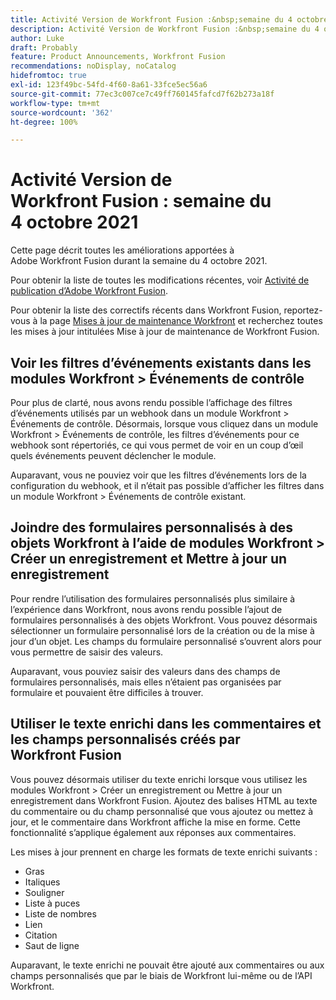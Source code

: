 ```yaml
---
title: Activité Version de Workfront Fusion :&nbsp;semaine du 4 octobre 2021
description: Activité Version de Workfront Fusion :&nbsp;semaine du 4 octobre 2021
author: Luke
draft: Probably
feature: Product Announcements, Workfront Fusion
recommendations: noDisplay, noCatalog
hidefromtoc: true
exl-id: 123f49bc-54fd-4f60-8a61-33fce5ec56a6
source-git-commit: 77ec3c007ce7c49ff760145fafcd7f62b273a18f
workflow-type: tm+mt
source-wordcount: '362'
ht-degree: 100%

---
```


# Activité Version de Workfront Fusion : semaine du 4 octobre 2021

Cette page décrit toutes les améliorations apportées à Adobe Workfront Fusion durant la semaine du 4 octobre 2021.

Pour obtenir la liste de toutes les modifications récentes, voir [Activité de publication d’Adobe Workfront Fusion](/help/workfront-fusion/fusion-product-releases/fusion-release-activity.md).

Pour obtenir la liste des correctifs récents dans Workfront Fusion, reportez-vous à la page [Mises à jour de maintenance Workfront](https://experienceleague.adobe.com/docs/workfront-known-issues/releases/current-updates.html?lang=fr) et recherchez toutes les mises à jour intitulées Mise à jour de maintenance de Workfront Fusion.

## Voir les filtres d’événements existants dans les modules Workfront > Événements de contrôle

Pour plus de clarté, nous avons rendu possible l’affichage des filtres d’événements utilisés par un webhook dans un module Workfront > Événements de contrôle. Désormais, lorsque vous cliquez dans un module Workfront > Événements de contrôle, les filtres d’événements pour ce webhook sont répertoriés, ce qui vous permet de voir en un coup d’œil quels événements peuvent déclencher le module.

Auparavant, vous ne pouviez voir que les filtres d’événements lors de la configuration du webhook, et il n’était pas possible d’afficher les filtres dans un module Workfront > Événements de contrôle existant.

## Joindre des formulaires personnalisés à des objets Workfront à l’aide de modules Workfront > Créer un enregistrement et Mettre à jour un enregistrement

Pour rendre l’utilisation des formulaires personnalisés plus similaire à l’expérience dans Workfront, nous avons rendu possible l’ajout de formulaires personnalisés à des objets Workfront. Vous pouvez désormais sélectionner un formulaire personnalisé lors de la création ou de la mise à jour d’un objet. Les champs du formulaire personnalisé s’ouvrent alors pour vous permettre de saisir des valeurs.

Auparavant, vous pouviez saisir des valeurs dans des champs de formulaires personnalisés, mais elles n’étaient pas organisées par formulaire et pouvaient être difficiles à trouver.


## Utiliser le texte enrichi dans les commentaires et les champs personnalisés créés par Workfront Fusion

Vous pouvez désormais utiliser du texte enrichi lorsque vous utilisez les modules Workfront > Créer un enregistrement ou Mettre à jour un enregistrement dans Workfront Fusion. Ajoutez des balises HTML au texte du commentaire ou du champ personnalisé que vous ajoutez ou mettez à jour, et le commentaire dans Workfront affiche la mise en forme. Cette fonctionnalité s’applique également aux réponses aux commentaires.

Les mises à jour prennent en charge les formats de texte enrichi suivants :

* Gras
* Italiques
* Souligner
* Liste à puces
* Liste de nombres
* Lien
* Citation
* Saut de ligne

Auparavant, le texte enrichi ne pouvait être ajouté aux commentaires ou aux champs personnalisés que par le biais de Workfront lui-même ou de l’API Workfront.
